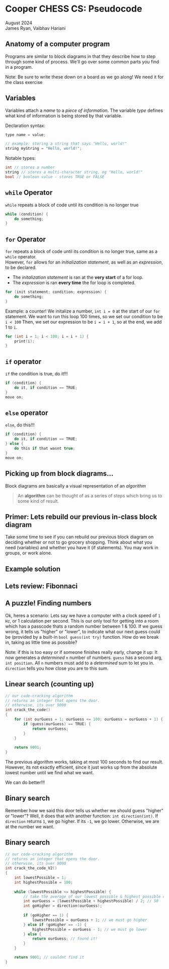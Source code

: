 [comment]: # (THEME = black)
[comment]: # (CODE_THEME = base16/zenburn)

# Cooper CHESS CS: Pseudocode
August 2024     
James Ryan, Vaibhav Hariani

[comment]: # (!!!)

## Anatomy of a computer program

Programs are similar to block diagrams in that they describe how to step 
through some kind of process. We'll go over some common parts you find 
in a program.

Note:
Be sure to write these down on a board as we go along! We need it for the 
class exercise

[comment]: # (|||)

## Variables
Variables attach a *name* to a *piece of information*. The variable *type* 
defines what kind of information is being stored by that variable.

Declaration syntax:
```c
type name = value;

// example: storing a string that says "Hello, world!"
string myString = "Hello, world!";
```

[comment]: # (|||)

Notable types:

```cpp
int // stores a number
string // stores a multi-character string, eg "Hello, world!"
bool // boolean value - stores TRUE or FALSE
```

[comment]: # (|||)

## `while` Operator
`while` repeats a block of code until its condition is no longer true

```c
while (condition) {
    do something;
}
```

[comment]: # (|||)

## `for` Operator
`for` repeats a block of code until its condition is no longer true, same 
as a `while` operator.<br>
However, `for` allows for an *initialization statement*, as well as an 
*expression*, to be declared. 
- The *initalization statement* is ran at the __very start__ of a for loop.
- The *expression* is ran __every time__ the for loop is completed.

```c
for (init statement; condition; expression) {
    do something;
}
```

[comment]: # (|||)

Example: a counter! We initalize a number, `int i = 0` at the start of 
our `for` statement.
We want to run this loop 100 times, so we set our condition to be `i < 100` 
Then, we set our expression to be `i = i + 1`, so at the end, we add 1 to 
`i`.

```c
for (int i = 1; i < 100; i = i + 1) {
    print(i);
}
```

[comment]: # (|||)

## `if` operator

`if` the condition is true, do it!!!

```c
if (condition) {
    do it, if condition == TRUE;
}
move on;
```

[comment]: # (|||)

## `else` operator

`else`, do this!!!

```c
if (condition) {
    do it, if condition == TRUE;
} else {
    do this if that wasnt true;
}
move on;
```

[comment]: # (!!!)

## Picking up from block diagrams...

Block diagrams are basically a visual representation of an *algorithm*
> An <b>algorithm</b> can be thought of as a series of steps which bring us 
> to some kind of result.

[comment]: # (|||)

## Primer: Lets rebuild our previous in-class block diagram

Take some time to see if you can rebuild our previous block diagram 
on deciding whether or not to go grocery shopping. Think about what you 
need (variables) and whether you have it (if statements). 
You may work in groups, or work alone.

[comment]: # (|||)

## Example solution

[comment]: # (|||)

## Lets review: Fibonnaci



[comment]: # (!!!)

## A puzzle! Finding numbers

Ok, heres a scenario: Lets say we have a computer with a clock speed of
`1 Hz`, or 1 calculation per second. This is our only tool for getting into 
a room which has a passcode thats a random number between 1 & 100. 
If we guess wrong, it tells us "higher" or "lower", to indicate what our 
next guess could be (provided by a built-in `bool guess(int try)` function. 
How do we break in, taking as little time as possible?

Note:
if this is too easy or if someone finishes really early, change it up:
It now generates a *determined* `n` number of numbers. 
`guess` has a second arg, `int position`. 
All `n` numbers must add to a *determined* sum to let you in. 
`direction` tells you how close you are to this sum. 

[comment]: # (|||)

## Linear search (counting up)

```c
// our code-cracking algorithm
// returns an integer that opens the door. 
// otherwise, its over 9000
int crack_the_code() 
{
    for (int ourGuess = 1; ourGuess <= 100; ourGuess = ourGuess + 1) {
        if (guess(ourGuess) == TRUE) {
            return ourGuess;
        }
    } 
    
    return 9001;
}
```

[comment]: # (|||)

The previous algorithm works, taking at most 100 seconds to find our 
result. However, its not exactly efficient, since it just works up from 
the absolute lowest number until we find what we want. 

We can do better!!!

[comment]: # (|||)

## Binary search

Remember how we said this door tells us whether we should guess "higher" or
"lower"? Well, it does that with another function: `int direction(int)`.
If `direction` returns `1`, we go higher. If its `-1`, we go lower. 
Otherwise, we are at the number we want.

[comment]: # (|||)

## Binary search

```c
// our code-cracking algorithm
// returns an integer that opens the door. 
// otherwise, its over 9000
int crack_the_code_V2() 
{
    int lowestPossible = 1;
    int highestPossible = 100;
   
    while (lowestPossible <= highestPossible) {
        // take the average of our lowest possible & highest possible code
        int ourGuess = (lowestPossible + highestPossible) / 2; // 50
        int goHigher = direction(ourGuess);
 
        if (goHigher == 1) { 
            lowestPossible = ourGuess + 1; // we must go higher
        } else if (goHigher == -1) {
            highestPossible = ourGuess - 1; // we must go lower
        } else { 
            return ourGuess; // found it!
        }
    }

    return 9001; // couldnt find it
}
```

[comment]: # (!!!)
